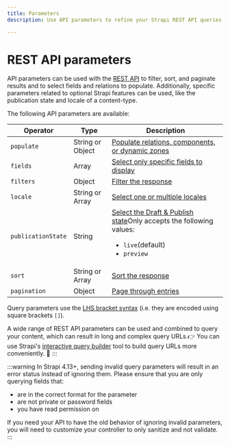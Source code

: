 ```yaml
---
title: Parameters
description: Use API parameters to refine your Strapi REST API queries.

---
```




# REST API parameters

API parameters can be used with the [REST API](/dev-docs/api/rest) to filter, sort, and paginate results and to select fields and relations to populate. Additionally, specific parameters related to optional Strapi features can be used, like the publication state and locale of a content-type.

The following API parameters are available:

| Operator           | Type          | Description                                           |
| ------------------ | ------------- | ----------------------------------------------------- |
| `populate`         | String or Object | [Populate relations, components, or dynamic zones](/dev-docs/api/rest/populate-select#population) |
| `fields`           | Array         | [Select only specific fields to display](/dev-docs/api/rest/populate-select#field-selection) |
| `filters`          | Object        | [Filter the response](/dev-docs/api/rest/filters-locale-publication#filtering) |
| `locale`           | String or Array  | [Select one or multiple locales](/dev-docs/api/rest/filters-locale-publication#locale) |
| `publicationState` | String        | [Select the Draft & Publish state](/dev-docs/api/rest/filters-locale-publication#publication-state)Only accepts the following values:<ul><li>`live`(default)</li><li>`preview`</li></ul> |
| `sort`             | String or Array  | [Sort the response](/dev-docs/api/rest/sort-pagination.md#sorting) |
| `pagination`       | Object        | [Page through entries](/dev-docs/api/rest/sort-pagination.md#pagination) |

Query parameters use the [LHS bracket syntax](https://christiangiacomi.com/posts/rest-design-principles/#lhs-brackets) (i.e. they are encoded using square brackets `[]`).


A wide range of REST API parameters can be used and combined to query your content, which can result in long and complex query URLs.👉 You can use Strapi's [interactive query builder](/dev-docs/api/rest/interactive-query-builder) tool to build query URLs more conveniently. 🤗
:::

:::warning
In Strapi 4.13+, sending invalid query parameters will result in an error status instead of ignoring them. Please ensure that you are only querying fields that:
- are in the correct format for the parameter
- are not private or password fields
- you have read permission on

If you need your API to have the old behavior of ignoring invalid parameters, you will need to customize your controller to only sanitize and not validate.
:::

